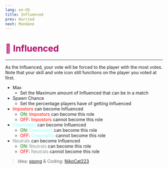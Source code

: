 ```yaml
---
lang: en-US
title: Influenced
prev: Hurried
next: Mundane
---
```


# <font color=#b0006a>🤩 <b>Influenced</b></font> <Badge text="Harmful" type="tip" vertical="middle"/>

***

As the Influenced, your vote will be forced to the player with the most votes.<br>
Note that your skill and vote icon still functions on the player you voted at first.

- Max
  - Set the Maximum amount of Influenced that can be in a match
- Spawn Chance
  - Set the percentage players have of getting Influenced
- <font color=red>Impostors</font> can become Influenced
  - <font color=green>ON</font>: <font color=red>Impostors</font> can become this role
  - <font color=red>OFF</font>: <font color=red>Impostors</font> cannot become this role
- <font color=#8cffff>Crewmates</font> can become Influenced
  - <font color=green>ON</font>: <font color=#8cffff>Crewmates</font> can become this role
  - <font color=red>OFF</font>: <font color=#8cffff>Crewmates</font> cannot become this role
- <font color=#7f8c8d>Neutrals</font> can become Influenced
  - <font color=green>ON</font>: <font color=#7f8c8d>Neutrals</font> can become this role
  - <font color=red>OFF</font>: <font color=#7f8c8d>Neutrals</font> cannot become this role

> Idea: [spong](#) & Coding: [NikoCat223](https://github.com/NikoCat233)

